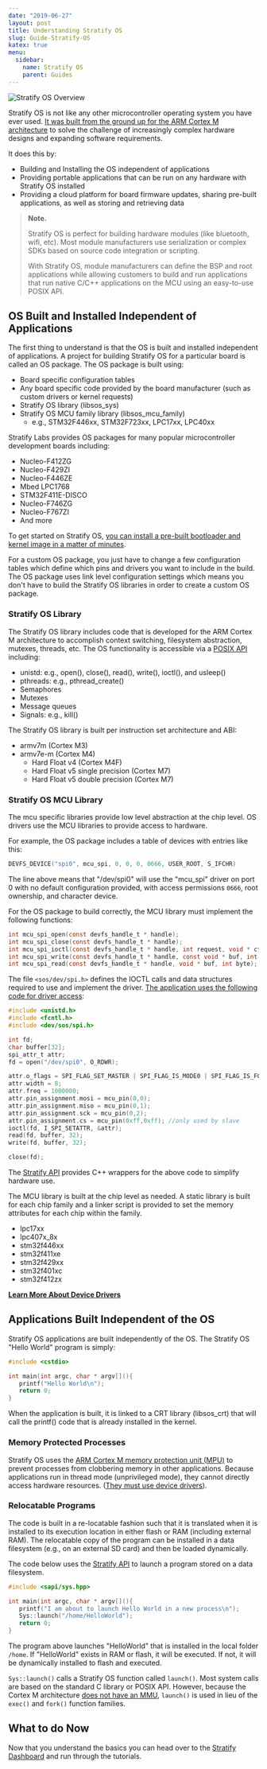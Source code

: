 ```yaml
---
date: "2019-06-27"
layout: post
title: Understanding Stratify OS
slug: Guide-Stratify-OS
katex: true
menu:
  sidebar:
    name: Stratify OS
    parent: Guides
---
```


![Stratify OS Overview](/images/Stratify-OS-Overview.png)

Stratify OS is not like any other microcontroller operating system you have ever used. [It was built from the ground up for the ARM Cortex M architecture](../Guide-ARM-Cortex-M/) to solve the challenge of increasingly complex hardware designs and expanding software requirements. 

It does this by:

- Building and Installing the OS independent of applications
- Providing portable applications that can be run on any hardware with Stratify OS installed
- Providing a cloud platform for board firmware updates, sharing pre-built applications, as well as storing and retrieving data


> **Note.** 
>
> Stratify OS is perfect for building hardware modules (like bluetooth, wifi, etc). Most module manufacturers use serialization or complex SDKs based on source code integration or scripting.
>
> With Stratify OS, module manufacturers can define the BSP and root applications while allowing customers to build and run applications that run native C/C++ applications on the MCU using an easy-to-use POSIX API.



## OS Built and Installed Independent of Applications

The first thing to understand is that the OS is built and installed independent of applications. A project for building Stratify OS for a particular board is called an OS package. The OS package is built using:

- Board specific configuration tables
- Any board specific code provided by the board manufacturer (such as custom drivers or kernel requests)
- Stratify OS library (libsos_sys)
- Stratify OS MCU family library (libsos_mcu_family) 
  - e.g., STM32F446xx, STM32F723xx, LPC17xx, LPC40xx

Stratify Labs provides OS packages for many popular microcontroller development boards including:

- Nucleo-F412ZG
- Nucleo-F429ZI
- Nucleo-F446ZE
- Mbed LPC1768
- STM32F411E-DISCO
- Nucleo-F746ZG
- Nucleo-F767ZI
- And more

To get started on Stratify OS, [you can install a pre-built bootloader and kernel image in a matter of minutes](https://app.stratifylabs.co).

For a custom OS package, you just have to change a few configuration tables which define which pins and drivers you want to include in the build. The OS package uses link level configuration settings which means you don't have to build the Stratify OS libraries in order to create a custom OS package.

### Stratify OS Library

The Stratify OS library includes code that is developed for the ARM Cortex M architecture to accomplish context switching, filesystem abstraction, mutexes, threads, etc. The OS functionality is accessible via a [POSIX API](../api/) including:

- unistd: e.g., open(), close(), read(), write(), ioctl(), and usleep()
- pthreads: e.g., pthread_create()
- Semaphores
- Mutexes
- Message queues
- Signals: e.g., kill()

The Stratify OS library is built per instruction set architecture and ABI:

- armv7m (Cortex M3)
- armv7e-m (Cortex M4)
  - Hard Float v4 (Cortex M4F)
  - Hard Float v5 single precision (Cortex M7)
  - Hard Float v5 double precision (Cortex M7)

### Stratify OS MCU Library

The mcu specific libraries provide low level abstraction at the chip level. OS drivers use the MCU libraries to provide access to hardware.

For example, the OS package includes a table of devices with entries like this:

```c
DEVFS_DEVICE("spi0", mcu_spi, 0, 0, 0, 0666, USER_ROOT, S_IFCHR)
```

The line above means that "/dev/spi0" will use the "mcu_spi" driver on port 0 with no default configuration provided, with access permissions `0666`, root ownership, and character device.

For the OS package to build correctly, the MCU library must implement the following functions:

```c
int mcu_spi_open(const devfs_handle_t * handle);
int mcu_spi_close(const devfs_handle_t * handle);
int mcu_spi_ioctl(const devfs_handle_t * handle, int request, void * ctl);
int mcu_spi_write(const devfs_handle_t * handle, const void * buf, int nbyte);
int mcu_spi_read(const devfs_handle_t * handle, void * buf, int byte);
```

The file `<sos/dev/spi.h>` defines the IOCTL calls and data structures required to use and implement the driver. [The application uses the following code for driver access](../Guide-Device-Drivers/):

```c
#include <unistd.h>
#include <fcntl.h>
#include <dev/sos/spi.h>

int fd;
char buffer[32];
spi_attr_t attr;
fd = open("/dev/spi0", O_RDWR);

attr.o_flags = SPI_FLAG_SET_MASTER | SPI_FLAG_IS_MODE0 | SPI_FLAG_IS_FORMAT_SPI;
attr.width = 8;
attr.freq = 1000000;
attr.pin_assignment.mosi = mcu_pin(0,0);
attr.pin_assignment.miso = mcu_pin(0,1);
attr.pin_assignment.sck = mcu_pin(0,2);
attr.pin_assignment.cs = mcu_pin(0xff,0xff); //only used by slave
ioctl(fd, I_SPI_SETATTR, &attr);
read(fd, buffer, 32);
write(fd, buffer, 32);

close(fd);
```

The [Stratify API](../StratifyAPI/) provides C++ wrappers for the above code to simplify hardware use.

The MCU library is built at the chip level as needed. A static library is built for each chip family and a linker script is provided to set the memory attributes for each chip within the family.

- lpc17xx
- lpc407x_8x
- stm32f446xx
- stm32f411xe
- stm32f429xx
- stm32f401xc
- stm32f412zx

**[Learn More About Device Drivers](../Guide-Device-Drivers/)**

## Applications Built Independent of the OS

Stratify OS applications are built independently of the OS. The Stratify OS "Hello World" program is simply:

```c
#include <cstdio>

int main(int argc, char * argv[](){
   printf("Hello World\n");
   return 0;
}
```
When the application is built, it is linked to a CRT library (libsos_crt) that will call the printf() code that is already installed in the kernel. 

### Memory Protected Processes

Stratify OS uses the [ARM Cortex M memory protection unit (MPU)](../Guide-ARM-Cortex-M/#thread-and-handler-mode-with-the-mpu) to prevent processes from clobbering memory in other applications. Because applications run in thread mode (unprivileged mode), they cannot directly access hardware resources. ([They must use device drivers](../Guide-Device-Drivers/)).

### Relocatable Programs

The code is built in a re-locatable fashion such that it is translated when it is installed to its execution location in either flash or RAM (including external RAM). The relocatable copy of the program can be installed in a data filesystem (e.g., on an external SD card) and then be loaded dynamically.

The code below uses the [Stratify API](../StratifyAPI/#namespace-sys) to launch a program stored on a data filesystem.

```c
#include <sapi/sys.hpp>

int main(int argc, char * argv[](){
   printf("I am about to launch Hello World in a new process\n");
   Sys::launch("/home/HelloWorld");
   return 0;
}
```

The program above launches "HelloWorld" that is installed in the local folder `/home`. If "HelloWorld" exists in RAM or flash, it will be executed. If not, it will be dynamically installed to flash and executed. 

`Sys::launch()` calls a Stratify OS function called `launch()`. Most system calls are based on the standard C library or POSIX API. However, because the Cortex M architecture [does not have an MMU](https://blog.stratifylabs.co/device/2014-05-03-Applications-without-MMU/), `launch()` is used in lieu of the `exec()` and `fork()` function families.

## What to do Now

Now that you understand the basics you can head over to the [Stratify Dashboard](https://app.stratifylabs.co) and run through the tutorials.


